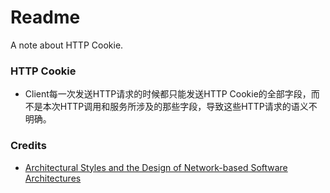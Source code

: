 # Readme
A note about HTTP Cookie.

### HTTP Cookie
- Client每一次发送HTTP请求的时候都只能发送HTTP Cookie的全部字段，而不是本次HTTP调用和服务所涉及的那些字段，导致这些HTTP请求的语义不明确。

### Credits
- [Architectural Styles and the Design of Network-based Software Architectures](https://ics.uci.edu/~fielding/pubs/dissertation/top.htm)
